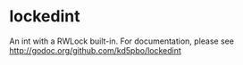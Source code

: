 lockedint
=========

An int with a RWLock built-in.
For documentation, please see http://godoc.org/github.com/kd5pbo/lockedint


